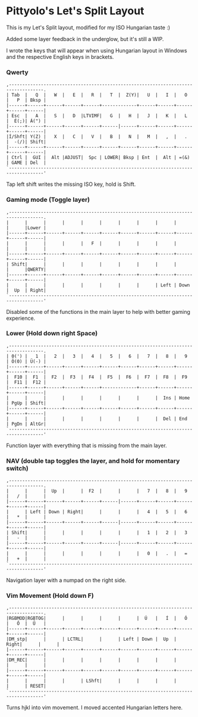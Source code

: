 # Pittyolo's Let's Split Layout

This is my Let's Split layout, modified for my ISO Hungarian taste :)

Added some layer feedback in the underglow, but it's still a WIP.

I wrote the keys that will appear when using Hungarian layout in Windows and the respective English keys in brackets.


 ### Qwerty
```
,-----------------------------------------------------------------------------------.
| Tab  |   Q  |   W  |   E  |   R  |   T  |  Z(Y)|   U  |   I  |   O  |   P  | Bksp |
|------+------+------+------+------+-------------+------+------+------+------+------|
| Esc  |   A  |   S  |   D  |LTVIMF|   G  |   H  |   J  |   K  |   L  |  É(;)| Á(") |
|------+------+------+------+------+------|------+------+------+------+------+------|
|Í/Shft| Y(Z) |   X  |   C  |   V  |   B  |   N  |   M  |   ,  |   .  |  -(/)| Shift|
|------+------+------+------+------+------+------+------+------+------+------+------|
| Ctrl |  GUI |  Alt |ADJUST|  Spc | LOWER| Bksp | Ent  |  Alt | =(&) | GAME | Del  |
`-----------------------------------------------------------------------------------'
```
 
 Tap left shift writes the missing ISO key, hold is Shift. 


 ### Gaming mode (Toggle layer)
```
,-----------------------------------------------------------------------------------.
|      |      |      |      |      |      |      |      |      |      |      |Lower |
|------+------+------+------+------+------+------+------+------+------+------+------|
|      |      |      |      |   F  |      |      |      |      |      |      |      |
|------+------+------+------+------+------+------+------+------+------+------+------|
| Shift|      |      |      |      |      |      |      |      |      |      |QWERTY|
|------+------+------+------+------+------+------+------+------+------+------+------|
|      |      |      |      |      |      |      |      | Left | Down |  Up  | Right|
`-----------------------------------------------------------------------------------'
```
 
Disabled some of the functions in the main layer to help with better gaming experience.


 ### Lower (Hold down right Space)
```
,-----------------------------------------------------------------------------------.
| 0(') |   1  |   2  |   3  |   4  |   5  |   6  |   7  |   8  |   9  | Ö(0) | Ü(-) |
|------+------+------+------+------+------+------+------+------+------+------+------|
|  F10 |  F1  |  F2  |  F3  |  F4  |  F5  |  F6  |  F7  |  F8  |  F9  |  F11 |  F12 |
|------+------+------+------+------+-------------+------+------+------+------+------|
|      |      |      |      |      |      |      |      |  Ins | Home | PgUp | Shift|
|------+------+------+------+------+------+------+------+------+------+------+------|
|      |      |      |      |      |      |      |      |  Del | End  | PgDn | AltGr|
`-----------------------------------------------------------------------------------'
```
 
 Function layer with everything that is missing from the main layer. 

 
  ### NAV (double tap toggles the layer, and hold for momentary switch)
```
,-----------------------------------------------------------------------------------.
|      |      |  Up  |      |  F2  |      |      |   7  |   8  |   9  |   /  |      |
|------+------+------+------+------+------|------+------+------+------+------+------|
|      | Left | Down | Right|      |      |      |   4  |   5  |   6  |   *  |      |
|------+------+------+------+------+------|------+------+------+------+------+------|
| Shift|      |      |      |      |      |      |   1  |   2  |   3  |   -  |      |
|------+------+------+------+------+------|------+------+------+------+------+------|
|      |      |      |      |      |      |      |   0  |   .  |   =  |   +  |      |
`-----------------------------------------------------------------------------------'
```
 
 Navigation layer with a numpad on the right side. 

 
 
 ### Vim Movement (Hold down F)
```
,-----------------------------------------------------------------------------------.
|RGBMOD|RGBTOG|      |      |      |      |      |  Ú   |   Í  |   Ó  |   Ő  |  Ű   |
|------+------+------+------+------+------+------+------+------+------+------+------|
|DM_stp|      |      | LCTRL|      |      | Left | Down |  Up  | Right|      |      |
|------+------+------+------+------+------+------+------+------+------+------+------|
|DM_REC|      |      |      |      |      |      |      |      |      |      |      |
|------+------+------+------+------+------+------+------+------+------+------+------|
|      |      |      |      | LShft|      |      |      |      |      |      | RESET|
`-----------------------------------------------------------------------------------'
```
 
 Turns hjkl into vim movement. I moved accented Hungarian letters here.
 

 
